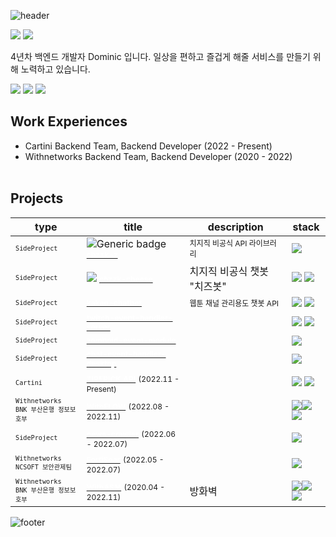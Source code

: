 ![header](https://capsule-render.vercel.app/api?type=waving&&color=gradient&height=100&section=header&fontSize=90)

<div align="left">

<p>
  <a href="https://do-mi.tistory.com/" target="_blank"><img src="https://img.shields.io/badge/blog-DD0B78?style=flat-square&logo=Tistory&logoColor=white"/></a>
  <a href="mailto:41@b41.kr" target="_blank"><img src="https://img.shields.io/badge/kimduumin@gmail.com-EA4335?style=flat-square&logo=Gmail&logoColor=white"/></a>
</p>
<p>
4년차 백엔드 개발자 Dominic 입니다.
일상을 편하고 즐겁게 해줄 서비스를 만들기 위해 노력하고 있습니다.  
</p>

 <p>
  <a href="https://github.com/doominkim/question-and-answer" target="_blank"><img src="https://img.shields.io/badge/👉👉 Fortpolio 👈👈 -303238?style=flat-square&logo=&logoColor=white"/></a>
  <a href="https://github.com/doominkim/question-and-answer" target="_blank"><img src="https://img.shields.io/badge/🖥️ Computer Science-303238?style=flat-square&logo=&logoColor=white"/></a>
  <a href="https://github.com/doominkim/althorythm" target="_blank"><img src="https://img.shields.io/badge/🕹️ Algorithm-303238?style=flat-square&logo=&logoColor=white"/></a>
<!--   <a href="https://github.com/doominkim/coding-test" target="_blank"><img src="https://img.shields.io/badge/👉코딩테스트 정리-303238?style=flat-square&logo=&logoColor=white"/></a> -->
 </p>


## Work Experiences  <br>
- Cartini Backend Team, Backend Developer (2022 - Present) <br>
- Withnetworks Backend Team, Backend Developer (2020 - 2022) <br><br>

## Projects




| type | title | description | stack |
|---|---|---|---|
| <span style="font-size:9pt;">`SideProject`</span> | ![Generic badge](https://img.shields.io/badge/npm-0.0.1-green.svg) [<span style="font-size:9pt;color:white;font-weight:700">chzzk-z</span>](https://github.com/doominkim/chzzk-z)| <span style="font-size:9pt">치지직 비공식 API 라이브러리</span> |<img src="https://img.shields.io/badge/JavaScript-2F72BC?style=flat-square&logo=JavaScript&logoColor=white"/> |
| <span style="font-size:9pt;">`SideProject`</span> | <img src="https://img.shields.io/badge/not%20started%20-8A2BE2"/> [<span style="font-size:9pt;color:white;font-weight:700">chzzk-cheese</span>](https://github.com/doominkim/chzzk-cheese) | 치지직 비공식 챗봇 "치즈봇" |<img src="https://img.shields.io/badge/Nestjs-ea2845?style=flat-square&logo=Nestjs&logoColor=white"/> <img src="https://img.shields.io/badge/postgreSQL-699eca?style=flat-square&logo=postgreSQL&logoColor=white"/> |
| <span style="font-size:9pt;">`SideProject`</span> | [<span style="font-size:9pt;color:white;font-weight:700">kakao-chatbot](https://github.com/doominkim/kakao-chatbot) | <span style="font-size:9pt">웹툰 채널 관리용도 챗봇 API</span> | <img src="https://img.shields.io/badge/Nestjs-ea2845?style=flat-square&logo=Nestjs&logoColor=white"/> <img src="https://img.shields.io/badge/postgreSQL-699eca?style=flat-square&logo=postgreSQL&logoColor=white"/> | 
| <span style="font-size:9pt;">`SideProject`</span> | [<span style="font-size:9pt;color:white;font-weight:700">twitch-event-handler-server](https://github.com/doominkim/twitch-event-handler-server) | |  <img src="https://img.shields.io/badge/Nestjs-ea2845?style=flat-square&logo=Nestjs&logoColor=white"/> <img src="https://img.shields.io/badge/postgreSQL-699eca?style=flat-square&logo=postgreSQL&logoColor=white"/> |
| <span style="font-size:9pt;">`SideProject`</span> | [<span style="font-size:9pt;color:white;font-weight:700">zomboid-event-module]() | | <img src="https://img.shields.io/badge/Lua-7175AA?style=flat-square&logo=Lua&logoColor=white"/>  |
| <span style="font-size:9pt;">`SideProject`</span> | [<span style="font-size:9pt;color:white;font-weight:700">chat-event-handler-desktop]() | | <img src="https://img.shields.io/badge/ElectronJS-7175AA?style=flat-square&logo=ElectronJS-7175AA&logoColor=white"/> |
| <span style="font-size:9pt;">`Cartini`</span> | [<span style="font-size:9pt;color:white;font-weight:700">TIREPICK API]() <span style="font-size:9pt;">(2022.11 - Present)</span> | | <img src="https://img.shields.io/badge/Nestjs-ea2845?style=flat-square&logo=Nestjs&logoColor=white"/> <img src="https://img.shields.io/badge/postgreSQL-699eca?style=flat-square&logo=postgreSQL&logoColor=white"/>
| <span style="font-size:9pt;">`Withnetworks` <br>`BNK 부산은행 정보보호부`</span> | [<span style="font-size:9pt;color:white;font-weight:700">WithFLOW](https://www.withnetworks.com/withflow) <span style="font-size:9pt;">(2022.08 - 2022.11)</span> | |  <img src="https://img.shields.io/badge/Node.js-7CB700?style=flat-square&logo=Node.js&logoColor=white"/><img src="https://img.shields.io/badge/Vue.js-3FB27F?style=flat-square&logo=Vue.js&logoColor=white"/><img src="https://img.shields.io/badge/MongoDB-118D4D?style=flat-square&logo=mongodb&logoColor=white"/> |
| <span style="font-size:9pt;">`SideProject`</span> | [<span style="font-size:9pt;color:white;font-weight:700">news-crawler]() <span style="font-size:9pt;">(2022.06 - 2022.07)</span> | | <img src="https://img.shields.io/badge/Node.js-7CB700?style=flat-square&logo=Node.js&logoColor=white"/>  |
| <span style="font-size:9pt;">`Withnetworks` <br> `NCSOFT 보안관제팀`</span> | [<span style="font-size:9pt;color:white;font-weight:700">FortiSoar](https://www.withnetworks.com/fortisoar) <span style="font-size:9pt;">(2022.05 - 2022.07)</span> | | <img src="https://img.shields.io/badge/Python-D88700?style=flat-square&logo=Python&logoColor=white"/> |
| <span style="font-size:9pt;">`Withnetworks` <br> `BNK 부산은행 정보보호부`</span> | [<span style="font-size:9pt;color:white;font-weight:700">WithASM](https://www.withnetworks.com/withasm) <span style="font-size:9pt;">(2020.04 - 2022.11)</span> | 방화벽  | <img src="https://img.shields.io/badge/PHP-7175AA?style=flat-square&logo=PHP&logoColor=white"/><img src="https://img.shields.io/badge/Codeigniter-E44A34?style=flat-square&logo=Codeigniter&logoColor=white"/><img src="https://img.shields.io/badge/MySQL-D88700?style=flat-square&logo=mysql&logoColor=white"/>  |

![footer](https://capsule-render.vercel.app/api?type=waving&&color=gradient&height=100&section=footer&fontSize=90)



